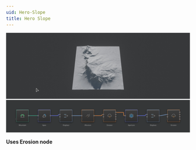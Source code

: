 ```yaml
---
uid: Hero-Slope
title: Hero Slope
---
```


![](../Images/Viewport/Hero-Slope.jpg)
![](../Images/Graph/Hero-Slope.png)

**Uses Erosion node**